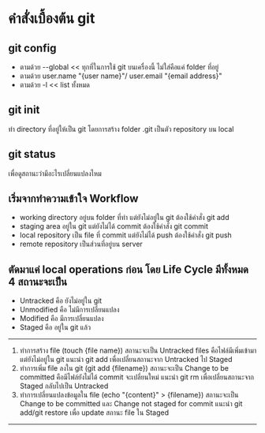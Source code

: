 # คำสั่งเบื้องต้น git

## git config

- ตามด้วย --global << ทุกที่ในการใช้ git บนเครื่องนี้ ไม่ใส่คือแค่ folder ที่อยู่
- ตามด้วย user.name "{user name}"/ user.email "{email address}"
- ตามด้วย -l << list ทั้งหมด

## git init

ทำ directory ที่อยู่ให้เป็น git โดยการสร้าง folder .git เป็นตัว repository บน local

## git status

เพื่อดูสถานะว่ามีอะไรเปลี่ยนแปลงไหม

## เริ่มจากทำความเข้าใจ Workflow

- working directory อยู่บน folder ที่ทำ แต่ยังไม่อยู่ใน git ต้องใช้คำสั่ง git add
- staging area อยู่ใน git แต่ยังไม่ได้ commit ต้องใช้คำสั่ง git commit
- local repository เป็น file ที่ commit แต่ยังไม่ได้ push ต้องใช้คำสั่ง git push
- remote repository เป็นส่วนที่อยู่บน server

## ตัดมาแค่ local operations ก่อน โดย Life Cycle มีทั้งหมด 4 สถานะจะเป็น

- Untracked คือ ยังไม่อยู่ใน git
- Unmodified คือ ไม่มีการเปลี่ยนแปลง
- Modified คือ มีการเปลี่ยนแปลง
- Staged คือ อยู่ใน git แล้ว

----

1. ทำการสร้าง file (touch {file name}) สถานะจะเป็น Untracked files คือไฟล์มีเพิ่มเข้ามาแต่ยังไม่อยู่ใน git แนะนำ git add เพื่อเปลี่ยนสถานะจาก Untracked ไป Staged
2. ทำการเพิ่ม file ลงใน git (git add {filename}) สถานะจะเป็น Change to be committed คือมีไฟล์ยังไม่ได้ commit จะเปลี่ยนใหม่ แนะนำ git rm เพื่อเปลี่ยนสถานะจาก Staged กลับไปเป็น Untracked
3. ทำการเปลี่ยนแปลงข้อมูลใน file (echo "{content}" > {filename}) สถานะจะเป็น Change to be committed และ Change not staged for commit แนะนำ git add/git restore เพื่อ update สถานะ file ใน Staged

----
